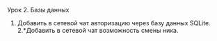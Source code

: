 Урок 2. Базы данных
1. Добавить в сетевой чат авторизацию через базу данных SQLite.
2.*Добавить в сетевой чат возможность смены ника.

